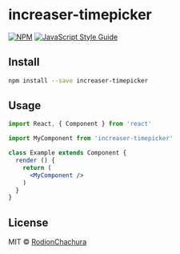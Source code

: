 # increaser-timepicker

> 

[![NPM](https://img.shields.io/npm/v/increaser-timepicker.svg)](https://www.npmjs.com/package/increaser-timepicker) [![JavaScript Style Guide](https://img.shields.io/badge/code_style-standard-brightgreen.svg)](https://standardjs.com)

## Install

```bash
npm install --save increaser-timepicker
```

## Usage

```jsx
import React, { Component } from 'react'

import MyComponent from 'increaser-timepicker'

class Example extends Component {
  render () {
    return (
      <MyComponent />
    )
  }
}
```

## License

MIT © [RodionChachura](https://github.com/RodionChachura)

